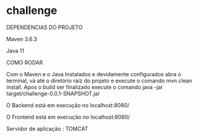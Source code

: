 # challenge
DEPENDENCIAS DO PROJETO

Maven 3.6.3 

Java 11

COMO RODAR

Com o Maven e o Java Instalados e devidamente configurados abra o terminal, vá até o diretório raiz do projeto e execute o comando mvn clean install. 
Apos o build ser finalizado execute o comando java -jar target/challenge-0.0.1-SNAPSHOT.jar

O Backend está em execução no localhost:8080/

O Frontend está em execução no localhost:8080/

Servidor de aplicação : TOMCAT
